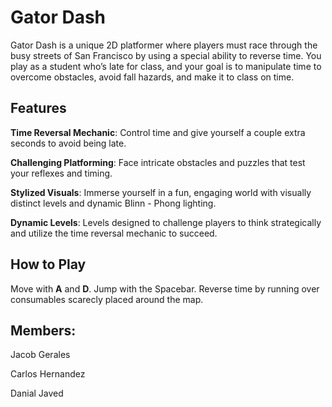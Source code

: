 # Gator Dash

Gator Dash is a unique 2D platformer where players must race through the busy streets of San Francisco by using a special ability to reverse time. You play as a student who’s late for class, and your goal is to manipulate time to overcome obstacles, avoid fall hazards, and make it to class on time.

## Features

**Time Reversal Mechanic**: Control time and give yourself a couple extra seconds to avoid being late.

**Challenging Platforming**: Face intricate obstacles and puzzles that test your reflexes and timing.

**Stylized Visuals**: Immerse yourself in a fun, engaging world with visually distinct levels and dynamic Blinn - Phong lighting.

**Dynamic Levels**: Levels designed to challenge players to think strategically and utilize the time reversal mechanic to succeed.

## How to Play

Move with **A** and **D**.
Jump with the Spacebar.
Reverse time by running over consumables scarecly placed around the map.

## Members:

Jacob Gerales

Carlos Hernandez

Danial Javed
